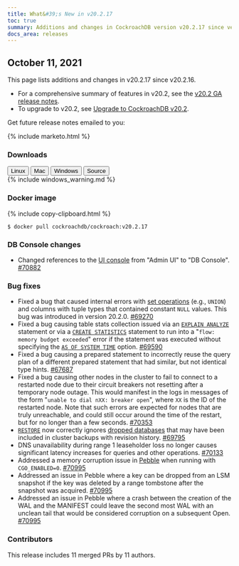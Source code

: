 ```yaml
---
title: What&#39;s New in v20.2.17
toc: true
summary: Additions and changes in CockroachDB version v20.2.17 since version v20.2.16
docs_area: releases 
---
```


## October 11, 2021

This page lists additions and changes in v20.2.17 since v20.2.16.

- For a comprehensive summary of features in v20.2, see the [v20.2 GA release notes](v20.2.0.html).
- To upgrade to v20.2, see [Upgrade to CockroachDB v20.2](../v20.2/upgrade-cockroach-version.html).

Get future release notes emailed to you:

{% include marketo.html %}


### Downloads

<div id="os-tabs" class="filters clearfix">
    <a href="https://binaries.cockroachdb.com/cockroach-v20.2.17.linux-amd64.tgz"><button id="linux" class="filter-button" data-scope="linux" data-eventcategory="linux-binary-release-notes">Linux</button></a>
    <a href="https://binaries.cockroachdb.com/cockroach-v20.2.17.darwin-10.9-amd64.tgz"><button id="mac" class="filter-button" data-scope="mac" data-eventcategory="mac-binary-release-notes">Mac</button></a>
    <a href="https://binaries.cockroachdb.com/cockroach-v20.2.17.windows-6.2-amd64.zip"><button id="windows" class="filter-button" data-scope="windows" data-eventcategory="windows-binary-release-notes">Windows</button></a>
    <a href="https://binaries.cockroachdb.com/cockroach-v20.2.17.src.tgz"><button id="source" class="filter-button" data-scope="source" data-eventcategory="source-release-notes">Source</button></a>
</div>

<section class="filter-content" data-scope="windows">
{% include windows_warning.md %}
</section>

### Docker image

{% include copy-clipboard.html %}
~~~shell
$ docker pull cockroachdb/cockroach:v20.2.17
~~~

### DB Console changes

- Changed references to the [UI console](../v20.2/ui-overview.html) from "Admin UI" to "DB Console". [#70882][#70882]

### Bug fixes

- Fixed a bug that caused internal errors with [set operations](../v20.2/selection-queries.html#set-operations) (e.g., `UNION`) and columns with tuple types that contained constant `NULL` values. This bug was introduced in version 20.2.0. [#69270][#69270]
- Fixed a bug causing table stats collection issued via an [`EXPLAIN ANALYZE`](../v20.2/explain-analyze.html) statement or via a [`CREATE STATISTICS`](../v20.2/create-statistics.html) statement to run into a "`flow: memory budget exceeded`" error if the statement was executed without specifying the [`AS OF SYSTEM TIME`](../v20.2/as-of-system-time.html) option. [#69590][#69590]
- Fixed a bug causing a prepared statement to incorrectly reuse the query plan of a different prepared statement that had similar, but not identical type hints. [#67687][#67687]
- Fixed a bug causing other nodes in the cluster to fail to connect to a restarted node due to their circuit breakers not resetting after a temporary node outage. This would manifest in the logs in messages of the form "`unable to dial nXX: breaker open`", where `XX` is the ID of the restarted node. Note that such errors are expected for nodes that are truly unreachable, and could still occur around the time of the restart, but for no longer than a few seconds. [#70353][#70353]
- [`RESTORE`](../v20.2/restore.html) now correctly ignores [dropped databases](../v20.2/drop-database.html) that may have been included in cluster backups with revision history. [#69795][#69795]
- DNS unavailability during range 1 leaseholder loss no longer causes significant latency increases for queries and other operations. [#70133][#70133]
- Addressed a memory corruption issue in [Pebble](../v20.2/architecture/storage-layer.html#pebble) when running with `CGO_ENABLED=0`. [#70995][#70995]
- Addressed an issue in Pebble where a key can be dropped from an LSM snapshot if the key was deleted by a range tombstone after the snapshot was acquired. [#70995][#70995]
- Addressed an issue in Pebble where a crash between the creation of the WAL and the MANIFEST could leave the second most WAL with an unclean tail that would be considered corruption on a subsequent Open. [#70995][#70995]

### Contributors

This release includes 11 merged PRs by 11 authors.

[#67687]: https://github.com/cockroachdb/cockroach/pull/67687
[#69270]: https://github.com/cockroachdb/cockroach/pull/69270
[#69590]: https://github.com/cockroachdb/cockroach/pull/69590
[#69795]: https://github.com/cockroachdb/cockroach/pull/69795
[#70133]: https://github.com/cockroachdb/cockroach/pull/70133
[#70353]: https://github.com/cockroachdb/cockroach/pull/70353
[#70882]: https://github.com/cockroachdb/cockroach/pull/70882
[#70995]: https://github.com/cockroachdb/cockroach/pull/70995

